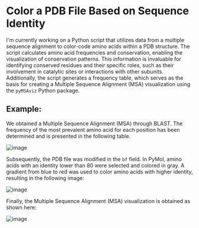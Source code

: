 
# Color a PDB File Based on Sequence Identity

I'm currently working on a Python script that utilizes data from a multiple sequence alignment to color-code amino acids within a PDB structure. The script calculates amino acid frequencies and conservation, enabling the visualization of conservation patterns. This information is invaluable for identifying conserved residues and their specific roles, such as their involvement in catalytic sites or interactions with other subunits. Additionally, the script generates a frequency table, which serves as the basis for creating a Multiple Sequence Alignment (MSA) visualization using the `pyMSAviz` Python package.

## Example:
We obtained a Multiple Sequence Alignment (MSA) through BLAST. The frequency of the most prevalent amino acid for each position has been determined and is presented in the following table.

![image](https://github.com/StoccoFilippo/IdentityPDBVisualization/assets/148588396/e5158e36-baf5-43a9-8792-bbd145208a4d)

Subsequently, the PDB file was modified in the `bf` field. In PyMol, amino acids with an identity lower than 80 were selected and colored in gray. A gradient from blue to red was used to color amino acids with higher identity, resulting in the following image:

![image](https://github.com/StoccoFilippo/IdentityPDBVisualization/assets/148588396/6a6339c4-c337-4110-8415-5f82abc8ea20)

Finally, the Multiple Sequence Alignment (MSA) visualization is obtained as shown here:

![image](https://github.com/StoccoFilippo/IdentityPDBVisualization/assets/148588396/da4c53f0-992a-484a-8802-c51cca84c848)
